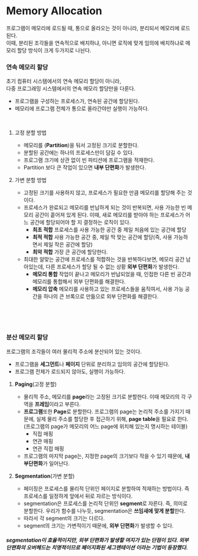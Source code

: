 # Memory Allocation

프로그램이 메모리에 로드될 때, 통으로 올라오는 것이 아니라, 분리되서 메모리에 로드된다. <br>
이때, 분리된 조각들을 연속적으로 배치하냐, 아니면 로직에 맞게 임의에 배치하냐로 메모리 할당 방식이 크게 두가지로 나뉜다.

### 연속 메모리 할당

초기 컴퓨터 시스템에서의 연속 메모리 할당이 아니라, <br>
다중 프로그래밍 시스템에서의 연속 메모리 할당만을 다룬다.<br>

- 프로그램을 구성하는 프로세스가, 연속된 공간에 할당된다.
- 메모리에 프로그램 전체가 통으로 올라간야만 실행이 가능하다.

<br>

1. 고정 분할 방법

   - 메모리를 (**Partition**)을 둬서 고정된 크기로 분할한다.
   - 분할된 공간에는 하나의 프로세스만이 담길 수 있다.
   - 프로그램 크기에 상관 없이 빈 파티션에 프로그램을 적재한다.
   - Partition 보다 큰 작업이 있으면 **내부 단편화**가 발생한다.
     <br>

2. 가변 분할 방법

   - 고정된 크기를 사용하지 않고, 프로세스가 필요한 만큼 메모리를 할당해 주는 것이다.
   - 프로세스가 완료되고 메모리를 반납하게 되는 것이 반복되면, 사용 가능한 빈 메모리 공간이 흩어져 있게 된다. 이때, 새로 메모리를 받아야 하는 프로세스가 어느 공간에 할당되어야 할 지 결정하는 로직이 있다.
     - **최초 적합**
       프로세스를 사용 가능한 공간 중 제일 처음에 있는 공간에 할당
     - **최적 적합**
       사용 가능한 공간 중, 제일 딱 맞는 공간에 할당(즉, 사용 가능하면서 제일 작은 공간에 할당)
     - **최악 적합**
       가장 큰 공간에 할당한다.
   - 최대한 알맞는 공간에 프로세스를 적합하는 것을 반복하다보면, 메모리 공간 남아있는데, 다른 프로세스가 할당 될 수 없는 상황 **외부 단편화**가 발생한다.
     - **메모리 통합**
       작업이 끝나고 메모리가 반납되었을 때, 인접한 다른 빈 공간과 메모리를 통합해서 외부 단편화를 해결한다.
     - **메모리 압축**
       메모리를 사용하고 있는 프로세스들을 움직여서, 사용 가능 공간을 하나의 큰 브록으로 만듦으로 외부 단편화를 해결한다.

<br>
<br>
<br>

### 분산 메모리 할당

프로그램의 조각들이 여러 물리적 주소에 분산되어 있는 것이다.

- 프로그램을 **세그먼트**나 **페이지** 단위로 분리하고 임의의 공간에 할당된다.
- 프로그램 전체가 로드되지 않아도, 실행이 가능하다.

1. **Paging**(고정 분할)

   - 물리적 주소, 메모리를 **page**라는 고정된 크기로 분할한다. 이때 메모리의 각 구역을 **프레임**이라고 부른다.
   - **프로그램**또한 **Page**로 분할한다.
     프로그램의 page는 논리적 주소를 가지기 때문에, 실제 물리 주소를 할당한 후 접근하기 위해, **page table**을 필요로 한다.(프로그램의 page가 메모리의 어느 page에 위치해 있는지 명시하는 테이블)
     - 직접 매핑
     - 연관 매핑
     - 연관 직접 매핑
   - 프로그램의 마지막 page는, 지정한 page의 크기보다 작을 수 있기 때문에, **내부단편화**가 일어난다.

2. **Segmentation**(가변 분할)
   - 페이징은 프로세스를 물리적 단위인 페이지로 분할하여 적재하는 방법이다. 즉 프로세스를 일정하게 앞에서 뒤로 자르는 방식이다.
   - segmentation은 프로세스를 논리적 단위인 **segment**로 자른다. 즉, 의미로 분할한다. 우리가 함수를 나누듯, segmentation은 **쓰임새에 맞게 분할**한다.
   - 따라서 각 segment의 크기는 다르다.
   - segment의 크기는 가변적이기 때문에, **외부 단편화**가 발생할 수 있다.

##### segmentation이 효율적이지만, 외부 단편화가 발생할 여지가 있는 단점이 있다. 외부 단편화의 오버헤드는 치명적이므로 _페이지화된 세그멘테이션_ 이라는 기법이 등장했다.
